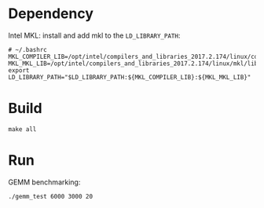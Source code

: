 # Dependency
Intel MKL: install and add mkl to the `LD_LIBRARY_PATH`:
```
# ~/.bashrc
MKL_COMPILER_LIB=/opt/intel/compilers_and_libraries_2017.2.174/linux/compiler/lib/intel64/
MKL_MKL_LIB=/opt/intel/compilers_and_libraries_2017.2.174/linux/mkl/lib/intel64/
export LD_LIBRARY_PATH="$LD_LIBRARY_PATH:${MKL_COMPILER_LIB}:${MKL_MKL_LIB}"
```

# Build
```
make all
```

# Run
GEMM benchmarking:
```
./gemm_test 6000 3000 20
```
